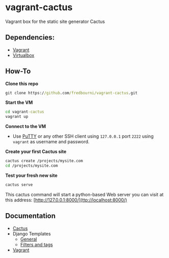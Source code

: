 # vagrant-cactus
Vagrant box for the static site generator Cactus

## Dependencies:

- [Vagrant](https://www.vagrantup.com)
- [Virtualbox](https://www.virtualbox.org)

## How-To

**Clone this repo**
```cmd
git clone https://github.com/fredbourni/vagrant-cactus.git
```

**Start the VM**
```cmd
cd vagrant-cactus
vagrant up
```

**Connect to the VM**

- Use [PuTTY](http://www.chiark.greenend.org.uk/~sgtatham/putty/download.html) or any other SSH client using `127.0.0.1` port `2222` using `vagrant` as username and password.

**Create your first Cactus site**

```bash
cactus create /projects/mysite.com
cd /projects/mysite.com
```

**Test your fresh new site**

```bash
cactus serve
```

This cactus command will start  a python-based Web server you can visit at this address: [http://127.0.0.1:8000/](ttp://localhost:8000/)

## Documentation

- [Cactus](http://cactusformac.com/docs/)
- Django Templates
  - [General](https://docs.djangoproject.com/ja/1.9/ref/templates/language/)
  - [Filters and tags](https://docs.djangoproject.com/en/1.9/ref/templates/builtins/)
- [Vagrant](https://www.vagrantup.com/docs/)
